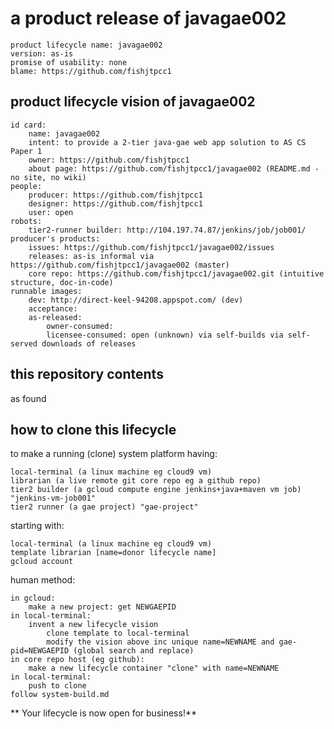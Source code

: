 # a product release of javagae002

    product lifecycle name: javagae002
    version: as-is
    promise of usability: none
    blame: https://github.com/fishjtpcc1


## product lifecycle vision of javagae002

    id card:
        name: javagae002
        intent: to provide a 2-tier java-gae web app solution to AS CS Paper 1
        owner: https://github.com/fishjtpcc1
        about page: https://github.com/fishjtpcc1/javagae002 (README.md - no site, no wiki)
    people:
        producer: https://github.com/fishjtpcc1
        designer: https://github.com/fishjtpcc1
        user: open
    robots:
        tier2-runner builder: http://104.197.74.87/jenkins/job/job001/
    producer's products:
        issues: https://github.com/fishjtpcc1/javagae002/issues
        releases: as-is informal via https://github.com/fishjtpcc1/javagae002 (master)
        core repo: https://github.com/fishjtpcc1/javagae002.git (intuitive structure, doc-in-code)
    runnable images:
        dev: http://direct-keel-94208.appspot.com/ (dev)
        acceptance: 
        as-released:
            owner-consumed: 
            licensee-consumed: open (unknown) via self-builds via self-served downloads of releases

## this repository contents
as found


## how to clone this lifecycle

to make a running (clone) system platform having:

    local-terminal (a linux machine eg cloud9 vm)
    librarian (a live remote git core repo eg a github repo)
    tier2 builder (a gcloud compute engine jenkins+java+maven vm job) "jenkins-vm-job001"
    tier2 runner (a gae project) "gae-project"
    
starting with:

    local-terminal (a linux machine eg cloud9 vm)
    template librarian [name=donor lifecycle name]
    gcloud account


human method:

    in gcloud:
        make a new project: get NEWGAEPID
    in local-terminal:
        invent a new lifecycle vision
            clone template to local-terminal
            modify the vision above inc unique name=NEWNAME and gae-pid=NEWGAEPID (global search and replace)
    in core repo host (eg github):
        make a new lifecycle container "clone" with name=NEWNAME
    in local-terminal:
        push to clone
    follow system-build.md


** Your lifecycle is now open for business!**
